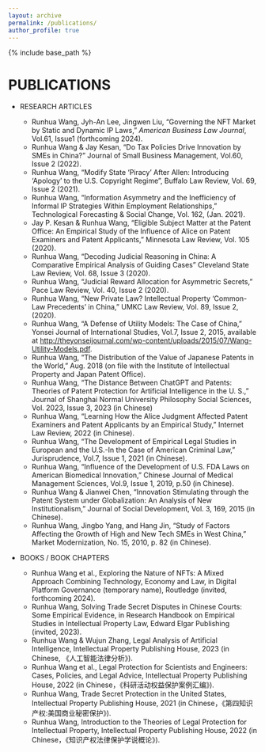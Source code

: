 ```yaml
---
layout: archive
permalink: /publications/
author_profile: true
---
```


{% include base_path %}

PUBLICATIONS
======
* RESEARCH ARTICLES
  * Runhua Wang, Jyh-An Lee, Jingwen Liu, “Governing the NFT Market by Static and Dynamic IP Laws,” <i>American Business Law Journal</i>, Vol.61, Issue1 (forthcoming 2024).
  * Runhua Wang & Jay Kesan, “Do Tax Policies Drive Innovation by SMEs in China?” Journal of Small Business Management, Vol.60, Issue 2 (2022).
  * Runhua Wang, “Modify State ‘Piracy’ After Allen: Introducing ‘Apology’ to the U.S. Copyright Regime”, Buffalo Law Review, Vol. 69, Issue 2 (2021). 
  * Runhua Wang, “Information Asymmetry and the Inefficiency of Informal IP Strategies Within Employment Relationships,” Technological Forecasting & Social Change, Vol. 162, (Jan. 2021).
  * Jay P. Kesan & Runhua Wang, “Eligible Subject Matter at the Patent Office: An Empirical Study of the Influence of Alice on Patent Examiners and Patent Applicants,” Minnesota Law Review, Vol. 105 (2020).
  * Runhua Wang, “Decoding Judicial Reasoning in China: A Comparative Empirical Analysis of Guiding Cases” Cleveland State Law Review, Vol. 68, Issue 3 (2020).
  * Runhua Wang, “Judicial Reward Allocation for Asymmetric Secrets,” Pace Law Review, Vol. 40, Issue 2 (2020).
  * Runhua Wang, “New Private Law? Intellectual Property ‘Common-Law Precedents’ in China,” UMKC Law Review, Vol. 89, Issue 2, (2020).
  * Runhua Wang, “A Defense of Utility Models: The Case of China,” Yonsei Journal of International Studies, Vol.7, Issue 2, 2015, available at http://theyonseijournal.com/wp-content/uploads/2015/07/Wang-Utility-Models.pdf. 
  * Runhua Wang, “The Distribution of the Value of Japanese Patents in the World,” Aug. 2018 (on file with the Institute of Intellectual Property and Japan Patent Office).
  * Runhua Wang, “The Distance Between ChatGPT and Patents: Theories of Patent Protection for Artificial Intelligence in the U. S.,” Journal of Shanghai Normal University Philosophy Social Sciences, Vol. 2023, Issue 3, 2023 (in Chinese)
  * Runhua Wang, “Learning How the Alice Judgment Affected Patent Examiners and Patent Applicants by an Empirical Study,” Internet Law Review, 2022 (in Chinese).
  * Runhua Wang, “The Development of Empirical Legal Studies in European and the U.S.-In the Case of American Criminal Law,” Jurisprudence, Vol.7, Issue 1, 2021 (in Chinese).
  * Runhua Wang, “Influence of the Development of U.S. FDA Laws on American Biomedical Innovation,” Chinese Journal of Medical Management Sciences, Vol.9, Issue 1, 2019, p.50 (in Chinese). 
  * Runhua Wang & Jianwei Chen, “Innovation Stimulating through the Patent System under Globalization: An Analysis of New Institutionalism,” Journal of Social Development, Vol. 3, 169, 2015 (in Chinese).
  * Runhua Wang, Jingbo Yang, and Hang Jin, “Study of Factors Affecting the Growth of High and New Tech SMEs in West China,” Market Modernization, No. 15, 2010, p. 82 (in Chinese).

* BOOKS / BOOK CHAPTERS
  * Runhua Wang et al., Exploring the Nature of NFTs: A Mixed Approach Combining Technology, Economy and Law, in Digital Platform Governance (temporary name), Routledge (invited, forthcoming 2024).
  * Runhua Wang, Solving Trade Secret Disputes in Chinese Courts: Some Empirical Evidence, in Research Handbook on Empirical Studies in Intellectual Property Law, Edward Elgar Publishing (invited, 2023).
  * Runhua Wang & Wujun Zhang, Legal Analysis of Artificial Intelligence, Intellectual Property Publishing House, 2023 (in Chinese, 《人工智能法律分析》).
  * Runhua Wang et al., Legal Protection for Scientists and Engineers: Cases, Policies, and Legal Advice, Intellectual Property Publishing House, 2022 (in Chinese，《科研活动权益保护案例汇编》).
  * Runhua Wang, Trade Secret Protection in the United States, Intellectual Property Publishing House, 2021 (in Chinese，《第四知识产权:美国商业秘密保护》).
  * Runhua Wang, Introduction to the Theories of Legal Protection for Intellectual Property, Intellectual Property Publishing House, 2022 (in Chinese，《知识产权法律保护学说概论》).

